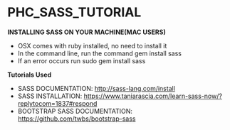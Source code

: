 # PHC_SASS_TUTORIAL

**INSTALLING SASS ON YOUR MACHINE(MAC USERS)**
* OSX comes with ruby installed, no need to install it
* In the command line, run the command gem install sass
* If an error occurs run sudo gem install sass















**Tutorials Used** 
* SASS DOCUMENTATION: http://sass-lang.com/install
* SASS INSTALLATION: https://www.taniarascia.com/learn-sass-now/?replytocom=1837#respond
* BOOTSTRAP SASS DOCUMENTATION: https://github.com/twbs/bootstrap-sass